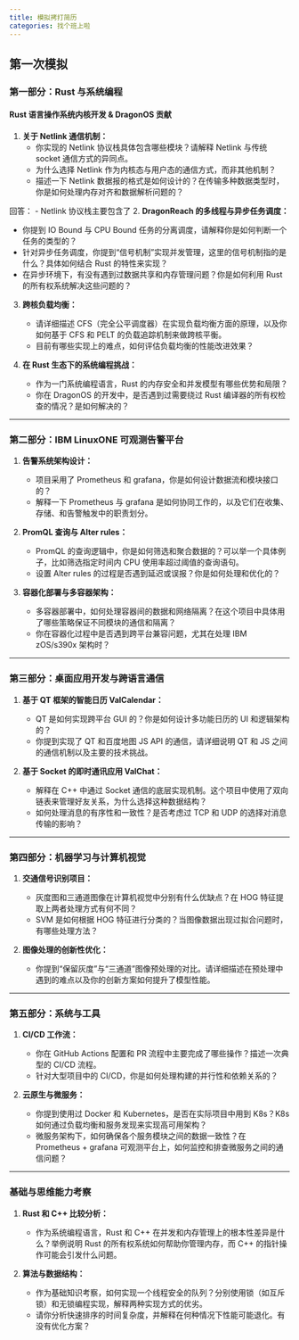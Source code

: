 ```yaml
---
title: 模拟拷打简历
categories: 找个班上啦
---
```

## 第一次模拟
### **第一部分：Rust 与系统编程**
#### Rust 语言操作系统内核开发 & DragonOS 贡献

1. **关于 Netlink 通信机制：**
   - 你实现的 Netlink 协议栈具体包含哪些模块？请解释 Netlink 与传统 socket 通信方式的异同点。
   - 为什么选择 Netlink 作为内核态与用户态的通信方式，而非其他机制？
   - 描述一下 Netlink 数据报的格式是如何设计的？在传输多种数据类型时，你是如何处理内存对齐和数据解析问题的？

回答：
    - Netlink 协议栈主要包含了
2. **DragonReach 的多线程与异步任务调度：**
   - 你提到 IO Bound 与 CPU Bound 任务的分离调度，请解释你是如何判断一个任务的类型的？
   - 针对异步任务调度，你提到“信号机制”实现并发管理，这里的信号机制指的是什么？具体如何结合 Rust 的特性来实现？
   - 在异步环境下，有没有遇到过数据共享和内存管理问题？你是如何利用 Rust 的所有权系统解决这些问题的？

3. **跨核负载均衡：**
   - 请详细描述 CFS（完全公平调度器）在实现负载均衡方面的原理，以及你如何基于 CFS 和 PELT 的负载追踪机制来做跨核平衡。
   - 目前有哪些实现上的难点，如何评估负载均衡的性能改进效果？
   
4. **在 Rust 生态下的系统编程挑战：**
   - 作为一门系统编程语言，Rust 的内存安全和并发模型有哪些优势和局限？
   - 你在 DragonOS 的开发中，是否遇到过需要绕过 Rust 编译器的所有权检查的情况？是如何解决的？

---

### **第二部分：IBM LinuxONE 可观测告警平台**

1. **告警系统架构设计：**
   - 项目采用了 Prometheus 和 grafana，你是如何设计数据流和模块接口的？
   - 解释一下 Prometheus 与 grafana 是如何协同工作的，以及它们在收集、存储、和告警触发中的职责划分。
   
2. **PromQL 查询与 Alter rules：**
   - PromQL 的查询逻辑中，你是如何筛选和聚合数据的？可以举一个具体例子，比如筛选指定时间内 CPU 使用率超过阈值的查询语句。
   - 设置 Alter rules 的过程是否遇到延迟或误报？你是如何处理和优化的？

3. **容器化部署与多容器架构：**
   - 多容器部署中，如何处理容器间的数据和网络隔离？在这个项目中具体用了哪些策略保证不同模块的通信和隔离？
   - 你在容器化过程中是否遇到跨平台兼容问题，尤其在处理 IBM zOS/s390x 架构时？

---

### **第三部分：桌面应用开发与跨语言通信**

1. **基于 QT 框架的智能日历 ValCalendar：**
   - QT 是如何实现跨平台 GUI 的？你是如何设计多功能日历的 UI 和逻辑架构的？
   - 你提到实现了 QT 和百度地图 JS API 的通信，请详细说明 QT 和 JS 之间的通信机制以及主要的技术挑战。

2. **基于 Socket 的即时通讯应用 ValChat：**
   - 解释在 C++ 中通过 Socket 通信的底层实现机制。这个项目中使用了双向链表来管理好友关系，为什么选择这种数据结构？
   - 如何处理消息的有序性和一致性？是否考虑过 TCP 和 UDP 的选择对消息传输的影响？

---

### **第四部分：机器学习与计算机视觉**

1. **交通信号识别项目：**
   - 灰度图和三通道图像在计算机视觉中分别有什么优缺点？在 HOG 特征提取上两者处理方式有何不同？
   - SVM 是如何根据 HOG 特征进行分类的？当图像数据出现过拟合问题时，有哪些处理方法？

2. **图像处理的创新性优化：**
   - 你提到“保留灰度”与“三通道”图像预处理的对比。请详细描述在预处理中遇到的难点以及你的创新方案如何提升了模型性能。

---

### **第五部分：系统与工具**

1. **CI/CD 工作流：**
   - 你在 GitHub Actions 配置和 PR 流程中主要完成了哪些操作？描述一次典型的 CI/CD 流程。
   - 针对大型项目中的 CI/CD，你是如何处理构建的并行性和依赖关系的？

2. **云原生与微服务：**
   - 你提到使用过 Docker 和 Kubernetes，是否在实际项目中用到 K8s？K8s 如何通过负载均衡和服务发现来实现高可用架构？
   - 微服务架构下，如何确保各个服务模块之间的数据一致性？在 Prometheus + grafana 可观测平台上，如何监控和排查微服务之间的通信问题？

---

### **基础与思维能力考察**

1. **Rust 和 C++ 比较分析：**
   - 作为系统编程语言，Rust 和 C++ 在并发和内存管理上的根本性差异是什么？举例说明 Rust 的所有权系统如何帮助你管理内存，而 C++ 的指针操作可能会引发什么问题。

2. **算法与数据结构：**
   - 作为基础知识考察，如何实现一个线程安全的队列？分别使用锁（如互斥锁）和无锁编程实现，解释两种实现方式的优劣。
   - 请你分析快速排序的时间复杂度，并解释在何种情况下性能可能退化。有没有优化方案？
